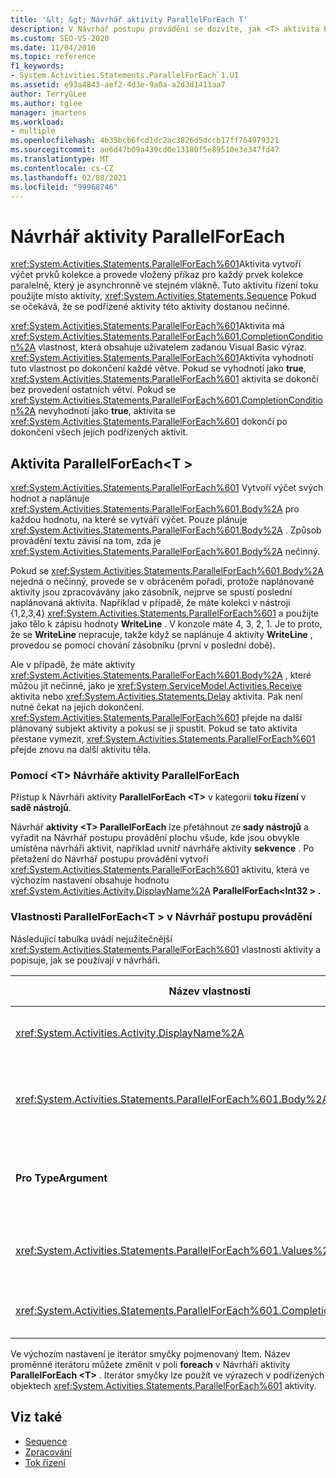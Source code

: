 ```yaml
---
title: '&lt; &gt; Návrhář aktivity ParallelForEach T'
description: V Návrhář postupu provádění se dozvíte, jak <T> aktivita ParallelForEach vytvoří výčet prvků kolekce a provede vložený příkaz pro každý prvek kolekce paralelně.
ms.custom: SEO-VS-2020
ms.date: 11/04/2016
ms.topic: reference
f1_keywords:
- System.Activities.Statements.ParallelForEach`1.UI
ms.assetid: e93a4843-aef2-4d3e-9a0a-a2d3d1411aa7
author: TerryGLee
ms.author: tglee
manager: jmartens
ms.workload:
- multiple
ms.openlocfilehash: 4b35bcb6fcd1dc2ac3826d5dccb17ff764979321
ms.sourcegitcommit: ae6d47b09a439cd0e13180f5e89510e3e347fd47
ms.translationtype: MT
ms.contentlocale: cs-CZ
ms.lasthandoff: 02/08/2021
ms.locfileid: "99968746"
---
```

# <a name="parallelforeach-activity-designer"></a>Návrhář aktivity ParallelForEach

<xref:System.Activities.Statements.ParallelForEach%601>Aktivita vytvoří výčet prvků kolekce a provede vložený příkaz pro každý prvek kolekce paralelně, který je asynchronně ve stejném vlákně. Tuto aktivitu řízení toku použijte místo aktivity, <xref:System.Activities.Statements.Sequence> Pokud se očekává, že se podřízené aktivity této aktivity dostanou nečinné.

<xref:System.Activities.Statements.ParallelForEach%601>Aktivita má <xref:System.Activities.Statements.ParallelForEach%601.CompletionCondition%2A> vlastnost, která obsahuje uživatelem zadanou Visual Basic výraz. <xref:System.Activities.Statements.ParallelForEach%601>Aktivita vyhodnotí tuto vlastnost po dokončení každé větve. Pokud se vyhodnotí jako **true**, <xref:System.Activities.Statements.ParallelForEach%601> aktivita se dokončí bez provedení ostatních větví. Pokud se <xref:System.Activities.Statements.ParallelForEach%601.CompletionCondition%2A> nevyhodnotí jako **true**, aktivita se <xref:System.Activities.Statements.ParallelForEach%601> dokončí po dokončení všech jejích podřízených aktivit.

## <a name="the-parallelforeacht-activity"></a>Aktivita ParallelForEach<T \>

<xref:System.Activities.Statements.ParallelForEach%601> Vytvoří výčet svých hodnot a naplánuje <xref:System.Activities.Statements.ParallelForEach%601.Body%2A> pro každou hodnotu, na které se vytváří výčet. Pouze plánuje <xref:System.Activities.Statements.ParallelForEach%601.Body%2A> . Způsob provádění textu závisí na tom, zda je <xref:System.Activities.Statements.ParallelForEach%601.Body%2A> nečinný.

Pokud se <xref:System.Activities.Statements.ParallelForEach%601.Body%2A> nejedná o nečinný, provede se v obráceném pořadí, protože naplánované aktivity jsou zpracovávány jako zásobník, nejprve se spustí poslední naplánovaná aktivita. Například v případě, že máte kolekci v nástroji {1,2,3,4} <xref:System.Activities.Statements.ParallelForEach%601> a použijte jako tělo k zápisu hodnoty **WriteLine** . V konzole máte 4, 3, 2, 1. Je to proto, že se **WriteLine** nepracuje, takže když se naplánuje 4 aktivity **WriteLine** , provedou se pomocí chování zásobníku (první v poslední době).

Ale v případě, že máte aktivity <xref:System.Activities.Statements.ParallelForEach%601.Body%2A> , které můžou jít nečinné, jako je <xref:System.ServiceModel.Activities.Receive> aktivita nebo <xref:System.Activities.Statements.Delay> aktivita. Pak není nutné čekat na jejich dokončení. <xref:System.Activities.Statements.ParallelForEach%601> přejde na další plánovaný subjekt aktivity a pokusí se ji spustit. Pokud se tato aktivita přestane vymezit, <xref:System.Activities.Statements.ParallelForEach%601> přejde znovu na další aktivitu těla.

### <a name="using-the-parallelforeacht-activity-designer"></a>Pomocí \<T> Návrháře aktivity ParallelForEach

Přístup k Návrháři aktivity **ParallelForEach \<T>** v kategorii **toku řízení** v **sadě nástrojů**.

Návrhář **aktivity \<T> ParallelForEach** lze přetáhnout ze **sady nástrojů** a vyřadit na Návrhář postupu provádění plochu všude, kde jsou obvykle umístěna návrháři aktivit, například uvnitř návrháře aktivity **sekvence** . Po přetažení do Návrhář postupu provádění vytvoří <xref:System.Activities.Statements.ParallelForEach%601> aktivitu, která ve výchozím nastavení obsahuje hodnotu <xref:System.Activities.Activity.DisplayName%2A> **ParallelForEach<Int32 \> .**

### <a name="parallelforeacht-properties-in-the-workflow-designer"></a>Vlastnosti ParallelForEach<T \> v Návrhář postupu provádění

Následující tabulka uvádí nejužitečnější <xref:System.Activities.Statements.ParallelForEach%601> vlastnosti aktivity a popisuje, jak se používají v návrháři.

|Název vlastnosti|Požaduje se|Využití|
|-|--------------|-|
|<xref:System.Activities.Activity.DisplayName%2A>|Ne|Určuje popisný zobrazovaný název návrháře aktivit v hlavičce. Výchozí hodnota je **ParallelForEach \<Int32>**. Hodnota může být volitelně upravena v mřížce **vlastnosti** nebo přímo v hlavičce návrháře aktivit.|
|<xref:System.Activities.Statements.ParallelForEach%601.Body%2A>|Ne|Aktivita, která se má spustit pro každou položku v kolekci. Chcete-li přidat <xref:System.Activities.Statements.ParallelForEach%601.Body%2A> aktivitu, přetáhněte aktivitu ze sady nástrojů do pole **text** v Návrháři aktivity **ParallelForEach \<T>** s textem nápovědy "Sem přetáhněte aktivitu".|
|**Pro TypeArgument**|Ano|Typ položek v <xref:System.Activities.Statements.ParallelForEach%601.Values%2A> kolekci určené obecným parametrem *T*. Ve výchozím nastavení je **pro TypeArgument** nastaveno na hodnotu **Int32**. Chcete-li změnit typ T v Návrháři aktivity **ParallelForEach \><T** , změňte hodnotu pole se seznamem **pro TypeArgument** v mřížce vlastností.|
|<xref:System.Activities.Statements.ParallelForEach%601.Values%2A>|Ano|Kolekce položek, které se mají iterovat Chcete-li nastavit <xref:System.Activities.Statements.ParallelForEach%601.Values%2A> , zadejte výraz Visual Basic do pole **hodnoty** v návrháři aktivity **foreach<T \>** v poli s textem nápovědy "zadejte výraz VB" nebo v poli **hodnoty** v okně **vlastnosti** .|
|<xref:System.Activities.Statements.ParallelForEach%601.CompletionCondition%2A>||Vyhodnoceno po dokončení každé iterace. Pokud se vyhodnotí jako true, naplánované probíhající iterace se zruší. Pokud tato vlastnost není nastavená, všechny naplánované příkazy se spustí až do dokončení.|

Ve výchozím nastavení je iterátor smyčky pojmenovaný Item. Název proměnné iterátoru můžete změnit v poli **foreach** v Návrháři aktivity **ParallelForEach \<T>** . Iterátor smyčky lze použít ve výrazech v podřízených objektech <xref:System.Activities.Statements.ParallelForEach%601> aktivity.

## <a name="see-also"></a>Viz také

- [Sequence](../workflow-designer/sequence-activity-designer.md)
- [Zpracování](../workflow-designer/parallel-activity-designer.md)
- [Tok řízení](../workflow-designer/control-flow-activity-designers.md)